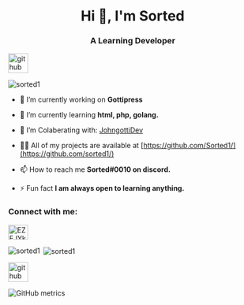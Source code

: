 <h1 align="center">Hi 👋, I'm Sorted</h1>
<h3 align="center">A Learning Developer</h3>

[<img src='https://cdn.jsdelivr.net/npm/simple-icons@3.0.1/icons/github.svg' alt='github' height='40'>](https://github.com/Sorted1)  

<p align="left"> <img src="https://komarev.com/ghpvc/?username=sorted1&label=Profile%20views&color=0e75b6&style=flat" alt="sorted1" /> </p>

- 🔭 I’m currently working on **Gottipress**

- 🌱 I’m currently learning **html, php, golang.**

- 👯 I’m Colaberating with: [JohngottiDev](https://github.com/JohngottiDev/)

- 👨‍💻 All of my projects are available at [https://github.com/Sorted1/](https://github.com/sorted1/)

- 📫 How to reach me **Sorted#0010 on discord.**

- ⚡ Fun fact **I am always open to learning anything.**

<h3 align="left">Connect with me:</h3>
<p align="left">
<a href="https://discord.gg/CUGdc9h7Y2" target="blank"><img align="center" src="https://raw.githubusercontent.com/rahuldkjain/github-profile-readme-generator/master/src/images/icons/Social/discord.svg" alt="EZEJYkhhdf" height="30" width="40" /></a>
</p>
<p><img align="left" src="https://github-readme-stats.vercel.app/api/top-langs?username=sorted1&show_icons=true&locale=en&layout=compact" alt="sorted1" /></p>

<p>&nbsp;<img align="center" src="https://github-readme-stats.vercel.app/api?username=sorted1&show_icons=true&locale=en" alt="sorted1" /></p>


[<img src='https://cdn.jsdelivr.net/npm/simple-icons@3.0.1/icons/github.svg' alt='github' height='40'>](https://github.com/Sorted1)  

![GitHub metrics](https://metrics.lecoq.io/Sorted1)  
